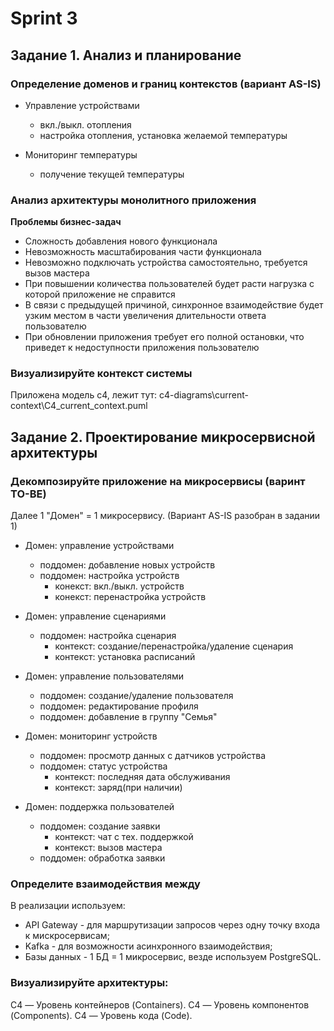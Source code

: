 # Sprint 3

## Задание 1. Анализ и планирование

### Определение доменов и границ контекстов (вариант AS-IS)

- Управление устройствами
  - вкл./выкл. отопления
  - настройка отопления, установка желаемой температуры

- Мониторинг температуры
  - получение текущей температуры

### Анализ архитектуры монолитного приложения

**Проблемы бизнес-задач**

- Сложность добавления нового функционала
- Невозможность масштабирования части функционала
- Невозможно подключать устройства самостоятельно, требуется вызов мастера
- При повышении количества пользователей будет расти нагрузка с которой приложение не справится
- В связи с предыдущей причиной, синхронное взаимодействие будет узким местом в части увеличения длительности ответа пользователю
- При обновлении приложения требует его полной остановки, что приведет к недоступности приложения пользователю

### Визуализируйте контекст системы

Приложена модель c4, лежит тут: c4-diagrams\current-context\C4_current_context.puml

## Задание 2. Проектирование микросервисной архитектуры

### Декомпозируйте приложение на микросервисы (варинт TO-BE)

Далее 1 "Домен" = 1 микросервису. (Вариант AS-IS разобран в задании 1)

- Домен: управление устройствами
  - поддомен: добавление новых устройств
  - поддомен: настройка устройств
    - конекст: вкл./выкл. устройств
    - конекст: перенастройка устройств

- Домен: управление сценариями
  - поддомен: настройка сценария
    - контекст: создание/перенастройка/удаление сценария
    - контекст: установка расписаний

- Домен: управление пользователями
  - поддомен: создание/удаление пользователя
  - поддомен: редактирование профиля
  - поддомен: добавление в группу "Семья"

- Домен: мониторинг устройств
  - поддомен: просмотр данных с датчиков устройства
  - поддомен: статус устройства
    - контекст: последняя дата обслуживания
    - контекст: заряд(при наличии)

- Домен: поддержка пользователей
  - поддомен: создание заявки
    - контекст: чат с тех. поддержкой
    - контекст: вызов мастера
  - поддомен: обработка заявки

### Определите взаимодействия между

В реализации используем:

- API Gateway - для маршрутизации запросов через одну точку входа к мискросервисам;
- Kafka - для возможности асинхронного взаимодействия;
- Базы данных - 1 БД = 1 микросервис, везде используем PostgreSQL.

### Визуализируйте архитектуры:

C4 — Уровень контейнеров (Containers).
C4 — Уровень компонентов (Components).
C4 — Уровень кода (Code).